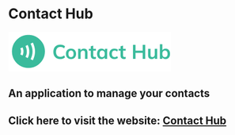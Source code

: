 # Contact Hub

![Alt text](frontend/src/assets/images/Logo/logo.png)

## An application to manage your contacts

## Click here to visit the website: [Contact Hub](https://contacthubapp.azurewebsites.net/login)
